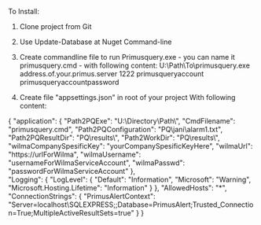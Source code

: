 To Install:

1. Clone project from Git
2. Use Update-Database at Nuget Command-line
3. Create commandline file to run Primusquery.exe - you can name it primusquery.cmd - with following content:
U:\Path\To\primusquery.exe address.of.your.primus.server 1222 primusqueryaccount primusqueryaccountpassword


4. Create file "appsettings.json" in root of your project With following content:

{
  "application": {
    "Path2PQExe": "U:\\Directory\\Path\\",
    "CmdFilename": "primusquery.cmd",
    "Path2PQConfiguration": "PQ\\jani\\alarm1.txt",
    "Path2PQResultDir": "PQ\\results\\",
    "Path2WorkDir": "PQ\\results\\",
    "wilmaCompanySpesificKey": "yourCompanySpesificKeyHere",
    "wilmaUrl": "https://urlForWilma",
    "wilmaUsername": "usernameForWilmaServiceAccount",
    "wilmaPasswd": "passwordForWilmaServiceAccount"
  },  
    "Logging": {
      "LogLevel": {
        "Default": "Information",
        "Microsoft": "Warning",
        "Microsoft.Hosting.Lifetime": "Information"
      }
    },
    "AllowedHosts": "*",
  "ConnectionStrings": {
    "PrimusAlertContext": "Server=localhost\\SQLEXPRESS;;Database=PrimusAlert;Trusted_Connection=True;MultipleActiveResultSets=true"
  }
  }
